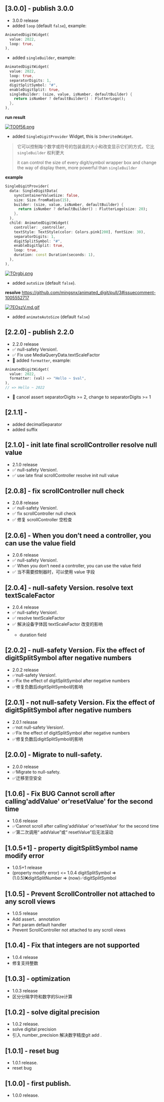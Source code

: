 ## [3.0.0] - publish 3.0.0
* 3.0.0 release
* added `loop` (default `false`), example:
```dart
AnimatedDigitWidget(
  value: 2022,
  loop: true,
),
```
* added `singleBuilder`, example:
```dart
AnimatedDigitWidget(
  value: 2022,
  loop: true,
  separatorDigits: 1,
  digitSplitSymbol: "#",
  enableDigitSplit: true,
  singleBuilder: (size, value, isNumber, defaultBuilder) {
    return isNumber ? defaultBuilder() : FlutterLogo();
  },
),
```
**run result**

[![TO0f56.png](https://s4.ax1x.com/2022/01/04/TO0f56.png)](https://imgtu.com/i/TO0f56)

* added `SingleDigitProvider` Widget, this is `InheritedWidget`. 
> 它可以控制每个数字或符号的包装盒的大小和改变显示它们的方式，它比 `singleBuilder` 权利更大
>
> it can control the size of every digit/symbol wrapper box and change the way of display them, 
> more powerful than `singleBuilder`

**example**
```dart
SingleDigitProvider(
  data: SingleDigitData(
    syncContainerValueSize: false,
    size: Size.fromRadius(15),
    builder: (size, value, isNumber, defaultBuilder) {
      return isNumber ? defaultBuilder() : FlutterLogo(size: 20);
    },
  ),
  child: AnimatedDigitWidget(
    controller: _controller,
    textStyle: TextStyle(color: Colors.pink[200], fontSize: 30),
    separatorDigits: 1,
    digitSplitSymbol: "#",
    enableDigitSplit: true,
    loop: true,
    duration: const Duration(seconds: 1),
  ),
),
```
[![TOrgbj.png](https://s4.ax1x.com/2022/01/04/TOrgbj.png)](https://imgtu.com/i/TOrgbj)

* added `autoSize` (default `false`). 

**resolve** https://github.com/mingsnx/animated_digit/pull/3#issuecomment-1005552717

[![7EOszV.md.gif](https://s4.ax1x.com/2022/01/10/7EOszV.md.gif)](https://imgtu.com/i/7EOszV)

* added `animateAutoSize` (default `false`)


## [2.2.0] - publish 2.2.0
* 2.2.0 release
* ✅ null-safety Version!.
* ✅ Fix use MediaQueryData.textScaleFactor
* 🍇 added `formatter`, example:
```dart
AnimatedDigitWidget(
  value: 2022,
  formatter: (val) => "Hello ~ $val",
),
// => Hello ~ 2022
```
* 🍓 cancel assert separatorDigits >= 2, change to separatorDigits >= 1

## [2.1.1] - 
* added decimalSeparator
* added suffix

## [2.1.0] - init late final scrollController resolve null value
* 2.1.0 release
* ✅ null-safety Version!.
* ✅ use late final scrollController resolve init null value

## [2.0.8] - fix scrollController null check
* 2.0.8 release
* ✅ null-safety Version!.
* ✅ fix scrollController null check
* ✅ 修复 scrollController 空检查

## [2.0.6] - When you don’t need a controller, you can use the value field
* 2.0.6 release
* ✅ null-safety Version!.
* ✅ When you don’t need a controller, you can use the value field
* ✅ 当不需要控制器时，可以使用 value 字段

## [2.0.4] - null-safety Version. resolve text textScaleFactor
* 2.0.4 release
* ✅ null-safety Version!.
* ✅ resolve textScaleFactor
* ✅ 解决设备字体因 textScaleFactor 改变的影响
* + duration field
## [2.0.2] - null-safety Version. Fix the effect of digitSplitSymbol after negative numbers
* 2.0.2 release
* ✅null-safety Version!.
* ✅Fix the effect of digitSplitSymbol after negative numbers
* ✅修复负数后digitSplitSymbol的影响
## [2.0.1] - not null-safety Version. Fix the effect of digitSplitSymbol after negative numbers
* 2.0.1 release
* ✅not null-safety Version!.
* ✅Fix the effect of digitSplitSymbol after negative numbers
* ✅修复负数后digitSplitSymbol的影响

## [2.0.0] - Migrate to null-safety.
* 2.0.0 release
* ✅Migrate to null-safety.
* ✅迁移至空安全

## [1.0.6] - Fix BUG Cannot scroll after calling'addValue' or'resetValue' for the second time
* 1.0.6 release
* ✅Cannot scroll after calling'addValue' or'resetValue' for the second time
* ✅第二次调用“ addValue”或“ resetValue”后无法滚动

## [1.0.5+1] - property digitSplitSymbol name modify error
* 1.0.5+1 release
* (property modify error) <= 1.0.4 digitSplitSymbol => (1.0.5)❌digitSplitNumber => (now)✅digitSplitSymbol 

## [1.0.5] - Prevent ScrollController not attached to any scroll views
* 1.0.5 release
* Add assert、annotation
* Part param default handler
* Prevent ScrollController not attached to any scroll views

## [1.0.4] - Fix that integers are not supported
* 1.0.4 release
* 修复支持整数

## [1.0.3] - optimization
* 1.0.3 release
* 区分分隔字符和数字的Size计算

## [1.0.2] - solve digital precision
* 1.0.2 release. 
* solve digital precision
* 引入 number_precision 解决数字精度git add .

## [1.0.1] - reset bug
* 1.0.1 release. 
* reset bug

## [1.0.0] - first publish.
* 1.0.0 release.